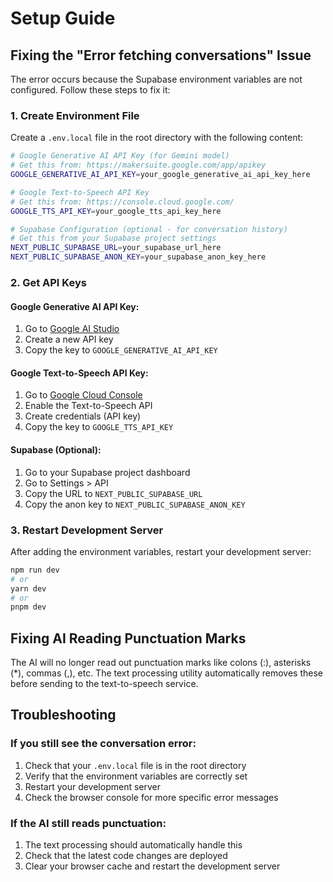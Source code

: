 # Setup Guide

## Fixing the "Error fetching conversations" Issue

The error occurs because the Supabase environment variables are not configured. Follow these steps to fix it:

### 1. Create Environment File

Create a `.env.local` file in the root directory with the following content:

```bash
# Google Generative AI API Key (for Gemini model)
# Get this from: https://makersuite.google.com/app/apikey
GOOGLE_GENERATIVE_AI_API_KEY=your_google_generative_ai_api_key_here

# Google Text-to-Speech API Key
# Get this from: https://console.cloud.google.com/
GOOGLE_TTS_API_KEY=your_google_tts_api_key_here

# Supabase Configuration (optional - for conversation history)
# Get this from your Supabase project settings
NEXT_PUBLIC_SUPABASE_URL=your_supabase_url_here
NEXT_PUBLIC_SUPABASE_ANON_KEY=your_supabase_anon_key_here
```

### 2. Get API Keys

#### Google Generative AI API Key:
1. Go to [Google AI Studio](https://makersuite.google.com/app/apikey)
2. Create a new API key
3. Copy the key to `GOOGLE_GENERATIVE_AI_API_KEY`

#### Google Text-to-Speech API Key:
1. Go to [Google Cloud Console](https://console.cloud.google.com/)
2. Enable the Text-to-Speech API
3. Create credentials (API key)
4. Copy the key to `GOOGLE_TTS_API_KEY`

#### Supabase (Optional):
1. Go to your Supabase project dashboard
2. Go to Settings > API
3. Copy the URL to `NEXT_PUBLIC_SUPABASE_URL`
4. Copy the anon key to `NEXT_PUBLIC_SUPABASE_ANON_KEY`

### 3. Restart Development Server

After adding the environment variables, restart your development server:

```bash
npm run dev
# or
yarn dev
# or
pnpm dev
```

## Fixing AI Reading Punctuation Marks

The AI will no longer read out punctuation marks like colons (:), asterisks (*), commas (,), etc. The text processing utility automatically removes these before sending to the text-to-speech service.

## Troubleshooting

### If you still see the conversation error:
1. Check that your `.env.local` file is in the root directory
2. Verify that the environment variables are correctly set
3. Restart your development server
4. Check the browser console for more specific error messages

### If the AI still reads punctuation:
1. The text processing should automatically handle this
2. Check that the latest code changes are deployed
3. Clear your browser cache and restart the development server 